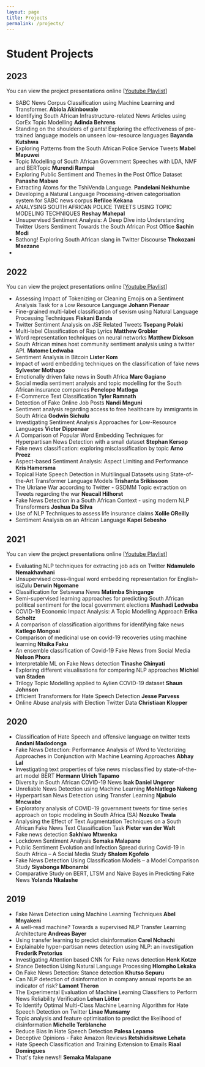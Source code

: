 ```yaml
---
layout: page
title: Projects
permalink: /projects/
---
```


# Student Projects


## 2023
You can view the project presentations online [[Youtube Playlist](https://www.youtube.com/playlist?list=PLSQgWNK_M4a9Ea4AvS1oL_x9qjv2mvx9i)]

* SABC News Corpus Classification using Machine Learning and Transformer.	**Abiola Akinbowale**
* Identifying South African Infrastructure-related News Articles using CorEx Topic Modelling	**Adinda Behrens**
* Standing on the shoulders of giants! Exploring the effectiveness of pre-trained language models on unseen low-resource languages	**Bayanda Kutshwa**
* Exploring Patterns from the South African Police Service Tweets	**Mabel Mapuwei**
* Topic Modelling of South African Government Speeches with LDA, NMF and BERTopic	**Murendi Rampai**
* Exploring Public Sentiment and Themes in the Post Office Dataset	**Panashe Mabwe**
* Extracting Atoms for the TshiVenda Language.	**Pandelani Nekhumbe**
* Developing a Natural Language Processing-driven categorisation system for SABC news corpus	**Refiloe Kekana**
* ANALYSING SOUTH AFRICAN POLICE TWEETS USING TOPIC MODELING TECHNIQUES 	**Reshay Mahepal**
* Unsupervised Sentiment Analysis: A Deep Dive into Understanding Twitter Users Sentiment Towards the South African Post Office	**Sachin Modi**
*  Bathong! Exploring South African slang in Twitter Discourse	**Thokozani Msezane**
* 
## 2022
You can view the project presentations online [[Youtube Playlist](https://www.youtube.com/playlist?list=PLSQgWNK_M4a8iPzRQJujNfZ0w7qGX57vi)]

* Assessing Impact of Tokenizing or Cleaning Emojis on a Sentiment Analysis Task for a Low Resource Language **Johann Pienaar**
* Fine-grained multi-label classification of sexism using Natural Language Processing Techniques **Fiskani Banda**
* Twitter Sentiment Analysis on JSE Related Tweets **Tsepang Polaki**
* Multi-label Classification of Rap Lyrics **Matthew Grobler**
* Word representation techniques on neural networks **Matthew Dickson**
* South African mines host community sentiment analysis using a twitter API. **Matome Ledwaba**
* Sentiment Analysis in Bitcoin **Lister Kom**
* Impact of word embedding techniques on the classification of fake news **Sylvester Mothapo**
* Emotionally driven fake news in South Africa **Marc Gagiano**
* Social media sentiment analysis and topic modelling for the South African insurance companies **Penelope Matloga**
* E-Commerce Text Classification **Tyler Ramnath**
* Detection of Fake Online Job Posts **Nandi Mnguni**
* Sentiment analysis regarding access to free healthcare by immigrants in South Africa **Godwin Sichulu**
* Investigating Sentiment Analysis Approaches for Low-Resource Languages **Victor Dippenaar**
* A Comparison of Popular Word Embedding Techniques for Hyperpartisan News Detection with a small dataset **Stephan Kersop**
* Fake news classification: exploring misclassification by topic **Arno Preez**
* Aspect-based Sentiment Analysis:  Aspect Limiting and Performance **Kris Hamersma**
* Topical Hate Speech Detection in Multilingual Datasets using  State-of-the-Art Transformer Language Models **Trishanta Srikissoon**
* The Ukriane War according to Twitter - GSDMM Topic extraction on Tweets regarding the war **Neacail Hilhorst**
* Fake News Detection in  a South African Context - using modern NLP Transformers **Joshua Da Silva**
* Use of NLP Techniques to assess life insurance claims **Xolile OReilly**
* Sentiment Analysis on an African Language **Kapei Sebesho**


## 2021
You can view the project presentations online [[Youtube Playlist](https://www.youtube.com/playlist?list=PLSQgWNK_M4a_Jn3AO8sAmVjE3SQv6vtcQ)]

* Evaluating NLP techniques for extracting job ads on Twitter **Ndamulelo Nemakhavhani**
* Unsupervised cross-lingual word embedding representation for English-isiZulu **Derwin Ngomane**
* Classification for Setswana News **Matimba Shingange**
* Semi-supervised learning approaches for predicting South African political sentiment for the local government elections **Mashadi Ledwaba**
* COVID-19 Economic Impact Analysis: A Topic Modelling Approach **Erika Scholtz**
* A comparison of classification algorithms for identifying fake news **Katlego Mongoai**
* Comparison of medicinal use on covid-19 recoveries using machine learning **Ntsika Faku**
* An ensemble classification of Covid-19 Fake News from Social Media **Nelson Phora**
* Interpretable ML on Fake News detection **Tinashe Chinyati**
* Exploring different visualisations for comparing NLP approaches **Michiel van Staden**
* Trilogy Topic Modelling applied to Aylien COVID-19 dataset **Shaun Johnson**
* Efficient Transformers for Hate Speech Detection **Jesse Parvess**
* Online Abuse analysis with Election Twitter Data **Christiaan Klopper**

## 2020
* Classification of Hate Speech and offensive language on twitter texts **Andani Madodonga**
* Fake News Detection: Performance Analysis of Word to Vectorizing Approaches in Conjunction with Machine Learning Approaches **Abhay Lal**
* Investigating text properties of fake news misclassified by state-of-the-art model BERT **Hermann Ulrich Tapamo**
* Diversity in South African COVID-19 News **Isak Daniel Ungerer**
* Unreliable News Detection using Machine Learning **Mohlatlego Nakeng**
* Hyperpartisan News Detection using Transfer Learning **Njabulo Mncwabe**
* Exploratory analysis of COVID-19 government tweets for time series approach on topic modeling in South Africa (SA) **Nozuko Twala**
* Analysing the Effect of Text Augmentation Techniques on a South African Fake News Text Classification Task **Pieter van der Walt**
* Fake news detection **Sakhiwo Mtwenka**
* Lockdown Sentiment Analysis **Semaka Malapane**
* Public Sentiment Evolution and Infection Spread during Covid-19 in South Africa – A Social Media Study **Shalom Kgofelo**
* Fake News Detection Using Classification Models – a Model Comparison Study **Siyabonga Mbonambi**
* Comparative Study on BERT, LTSM and Naive Bayes in Predicting Fake News **Yolanda Nkalashe**

## 2019
* Fake News Detection using Machine Learning Techniques **Abel Mnyakeni**
* A well-read machine? Towards a supervised NLP Transfer Learning Architecture **Andreas Bayer**
* Using transfer learning to predict disinformation **Carel Nchachi**
* Explainable hyper-partisan news detection using NLP: an investigation **Frederik Pretorius**
* Investigating Attention based CNN for Fake news detection **Henk Kotze**
* Stance Detection Using Natural Language Processing **Hlompho Lekaka**
* On Fake News Detection: Stance detection **Khutso Sepuru**
* Can NLP detection of disinformation in company annual reports be an indicator of risk? **Lamont Theron**
* The Experimental Evaluation of Machine Learning Classifiers to Perform News Reliability Verification **Lehan Lötter**
* To Identify Optimal Multi-Class Machine Learning Algorithm for Hate Speech Detection on Twitter **Linae Munsamy**
* Topic analysis and feature optimisation to predict the likelihood of disinformation **Michelle Terblanche**
* Reduce Bias In Hate Speech Detection **Palesa Lepamo**
* Deceptive Opinions - Fake Amazon Reviews **Retshidisitswe Lehata**
* Hate Speech Classification and Training Extension to Emails **Riaal Domingues**
* That's fake news!! **Semaka Malapane**
